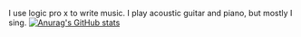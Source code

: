 I use logic pro x to write music.
I play acoustic guitar and piano, but mostly I sing.
[![Anurag's GitHub stats](https://github-readme-stats.vercel.app/api?username=letusmelt)](https://github.com/anuraghazra/github-readme-stats)
